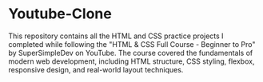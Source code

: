 # Youtube-Clone
This repository contains all the HTML and CSS practice projects I completed while following the "HTML &amp; CSS Full Course - Beginner to Pro" by SuperSimpleDev on YouTube. The course covered the fundamentals of modern web development, including HTML structure, CSS styling, flexbox, responsive design, and real-world layout techniques.  
